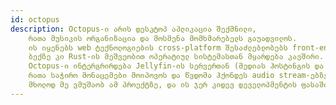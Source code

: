 ```yaml
---
id: octopus
description: Octopus-ი არის დესკტოპ აპლიკაცია შექმნილი, 
    რათა მუსიკის ორგანიზაცია და მოსმენა მომხმარებელს გაუადვილოს.
    ის იყენებს web ტექნოლოგიების cross-platform შესაძლებლობებს front-end-ისთვის,
    ბექზე კი Rust-ის მეშვეობით ოპერატიულ სისტემასთან მყარდება კავშირი.
    Octopus-ი ინტერგრირდება Jellyfin-ის სერვერთან (მედიას ჰოსტინგის და მენეჯმენტის პროგრამა), 
    რათა საჭირო მონაცემები მოიპოვოს და წვდომა ჰქონდეს audio stream-ებზე. 
    მხოლოდ მე ვმუშაობ ამ პროექტზე, და ის ჯერ კიდევ დეველოპმენტის ფასაშია
---
```

